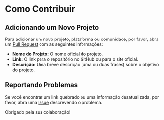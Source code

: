# Como Contribuir

## Adicionando um Novo Projeto

Para adicionar um novo projeto, plataforma ou comunidade, por favor, abra um [Pull Request](https://github.com/SEU-USUARIO/saude-open-source-brasil/pulls) com as seguintes informações:

* **Nome do Projeto:** O nome oficial do projeto.
* **Link:** O link para o repositório no GitHub ou para o site oficial.
* **Descrição:** Uma breve descrição (uma ou duas frases) sobre o objetivo do projeto.

## Reportando Problemas

Se você encontrar um link quebrado ou uma informação desatualizada, por favor, abra uma [Issue](https://github.com/SEU-USUARIO/saude-open-source-brasil/issues) descrevendo o problema.

Obrigado pela sua colaboração!
